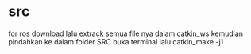 # src
for ros
download lalu extrack semua file nya dalam catkin_ws
kemudian pindahkan ke dalam folder SRC 
buka terminal lalu catkin_make -j1
